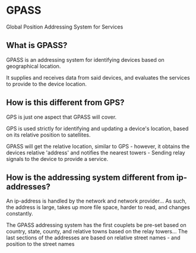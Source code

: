 # GPASS
Global Position Addressing System for Services

## What is GPASS?
GPASS is an addressing system for identifying devices based on geographical location.

It supplies and receives data from said devices, and evaluates the services to provide to the device location.

## How is this different from GPS?
GPS is just one aspect that GPASS will cover.

GPS is used strictly for identifying and updating a device's location, based on its relative position to satellites.

GPASS will get the relative location, similar to GPS - however, it obtains the devices relative 'address' and notifies the nearest towers - Sending relay signals to the device to provide a service.

## How is the addressing system different from ip-addresses?
An ip-address is handled by the network and network provider... As such, the address is large, takes up more file space, harder to read, and changes constantly.

The GPASS addressing system has the first couplets be pre-set based on country, state, county, and relative towns based on the relay towers... The last sections of the addresses are based on relative street names - and position to the street names
